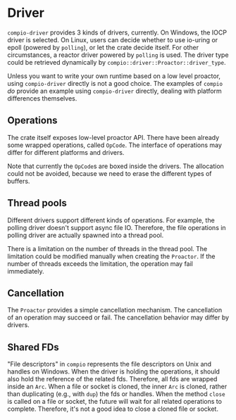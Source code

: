 # Driver

`compio-driver` provides 3 kinds of drivers, currently. On Windows, the IOCP driver is selected. On Linux, users can decide whether to use io-uring or epoll (powered by `polling`), or let the crate decide itself. For other circumstances, a reactor driver powered by `polling` is used. The driver type could be retrieved dynamically by `compio::driver::Proactor::driver_type`.

Unless you want to write your own runtime based on a low level proactor, using `compio-driver` directly is not a good choice. The examples of `compio` _do_ provide an example using `compio-driver` directly, dealing with platform differences themselves.

## Operations

The crate itself exposes low-level proactor API. There have been already some wrapped operations, called `OpCode`. The interface of operations may differ for different platforms and drivers.

Note that currently the `OpCode`s are boxed inside the drivers. The allocation could not be avoided, because we need to erase the different types of buffers.

## Thread pools

Different drivers support different kinds of operations. For example, the polling driver doesn't support async file IO. Therefore, the file operations in polling driver are actually spawned into a thread pool.

There is a limitation on the number of threads in the thread pool. The limitation could be modified manually when creating the `Proactor`. If the number of threads exceeds the limitation, the operation may fail immediately.

## Cancellation

The `Proactor` provides a simple cancellation mechanism. The cancellation of an operation may succeed or fail. The cancellation behavior may differ by drivers.

## Shared FDs

"File descriptors" in `compio` represents the file descriptors on Unix and handles on Windows. When the driver is holding the operations, it should also hold the reference of the related fds. Therefore, all fds are wrapped inside an `Arc`. When a file or socket is cloned, the inner `Arc` is cloned, rather than duplicating (e.g., with `dup`) the fds or handles. When the method `close` is called on a file or socket, the future will wait for all related operations to complete. Therefore, it's not a good idea to close a cloned file or socket.
